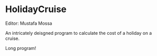 # HolidayCruise

Editor: Mustafa Mossa

An intricately deisgned program to calculate the cost of a holiday on a cruise.

Long program!

